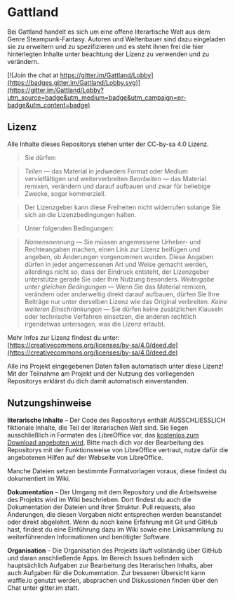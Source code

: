 # Gattland

Bei Gattland handelt es sich um eine offene literartische Welt aus dem Genre Steampunk-Fantasy. Autoren und Weltenbauer sind dazu eingeladen sie zu erweitern und zu spezifizieren und es steht ihnen frei die hier hinterlegten Inhalte unter beachtung der Lizenz zu verwenden und zu verändern.

[![Join the chat at https://gitter.im/Gattland/Lobby](https://badges.gitter.im/Gattland/Lobby.svg)](https://gitter.im/Gattland/Lobby?utm_source=badge&utm_medium=badge&utm_campaign=pr-badge&utm_content=badge)

## Lizenz

Alle Inhalte dieses Repositorys stehen unter der CC-by-sa 4.0 Lizenz. 


>Sie dürfen:

>*Teilen* — das Material in jedwedem Format oder Medium vervielfältigen und weiterverbreiten
>*Bearbeiten* — das Material remixen, verändern und darauf aufbauen und zwar für beliebige Zwecke, sogar kommerziell.

>Der Lizenzgeber kann diese Freiheiten nicht widerrufen solange Sie sich an die Lizenzbedingungen halten.

>Unter folgenden Bedingungen:

>*Namensnennung* — Sie müssen angemessene Urheber- und Rechteangaben machen, einen Link zur Lizenz beifügen und angeben, ob Änderungen vorgenommen wurden. Diese Angaben dürfen in jeder angemessenen Art und Weise gemacht werden, allerdings nicht so, dass der Eindruck entsteht, der Lizenzgeber unterstütze gerade Sie oder Ihre Nutzung besonders.
>*Weitergabe unter gleichen Bedingungen* — Wenn Sie das Material remixen, verändern oder anderweitig direkt darauf aufbauen, dürfen Sie Ihre Beiträge nur unter derselben Lizenz wie das Original verbreiten.
>*Keine weiteren Einschränkungen* — Sie dürfen keine zusätzlichen Klauseln oder technische Verfahren einsetzen, die anderen rechtlich irgendetwas untersagen, was die Lizenz erlaubt.

Mehr Infos zur Lizenz findest du unter: [https://creativecommons.org/licenses/by-sa/4.0/deed.de](https://creativecommons.org/licenses/by-sa/4.0/deed.de)

Alle ins Projekt eingegebenen Daten fallen automatisch unter diese Lizenz! Mit der Teilnahme am Projekt und der Nutzung des vorliegenden Repositorys erklärst du dich damit automatisch einverstanden.

## Nutzungshinweise

**literarische Inhalte** – Der Code des Repositorys enthält AUSSCHLIESSLICH fiktionale Inhalte, die Teil der literarischen Welt sind. Sie liegen ausschließlich in Formaten des LibreOffice vor, das [kostenlos zum Download angeboten wird](http://de.libreoffice.org/download/libreoffice-fresh/).
Bitte mach dich vor der Bearbeitung des Repositorys mit der Funktionsweise von LibreOffice vertraut, nutze dafür die angebotenen Hilfen auf der Webseite von LibreOffice.

Manche Dateien setzen bestimmte Formatvorlagen voraus, diese findest du dokumentiert im Wiki.

**Dokumentation** – Der Umgang mit dem Repository und die Arbeitsweise des Projekts wird im Wiki beschrieben. Dort findest du auch die Dokumentation der Dateien und ihrer Struktur. Pull requests, also Änderungen, die diesen Vorgaben nicht entsprechen werden beanstandet oder direkt abgelehnt. Wenn du noch keine Erfahrung mit Git und GitHub hast, findest du eine Einführung dazu im Wiki sowie eine Linksammlung zu weiterführenden Informationen und benötigter Software.

**Organisation** – Die Organisation des Projekts läuft vollständig über GitHub und daran anschließende Apps. Im Bereich Issues befinden sich hauptsächlich Aufgaben zur Bearbeitung des literarischen Inhalts, aber auch Aufgaben für die Dokumentation. Zur besseren Übersicht kann waffle.io genutzt werden, absprachen und Diskussionen finden über den Chat unter gitter.im statt.



